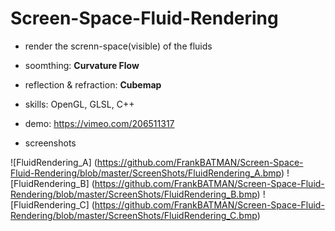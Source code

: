# Screen-Space-Fluid-Rendering

* render the screnn-space(visible) of the fluids
* soomthing: **Curvature Flow**
* reflection & refraction: **Cubemap**

* skills: OpenGL, GLSL, C++

* demo: https://vimeo.com/206511317
* screenshots


![FluidRendering_A] (https://github.com/FrankBATMAN/Screen-Space-Fluid-Rendering/blob/master/ScreenShots/FluidRendering_A.bmp)
![FluidRendering_B] (https://github.com/FrankBATMAN/Screen-Space-Fluid-Rendering/blob/master/ScreenShots/FluidRendering_B.bmp)
![FluidRendering_C] (https://github.com/FrankBATMAN/Screen-Space-Fluid-Rendering/blob/master/ScreenShots/FluidRendering_C.bmp)
